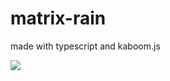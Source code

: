 # matrix-rain
made with typescript and kaboom.js

<img src="https://github.com/pepega90/matrix-rain/blob/main/matrix.gif" />

